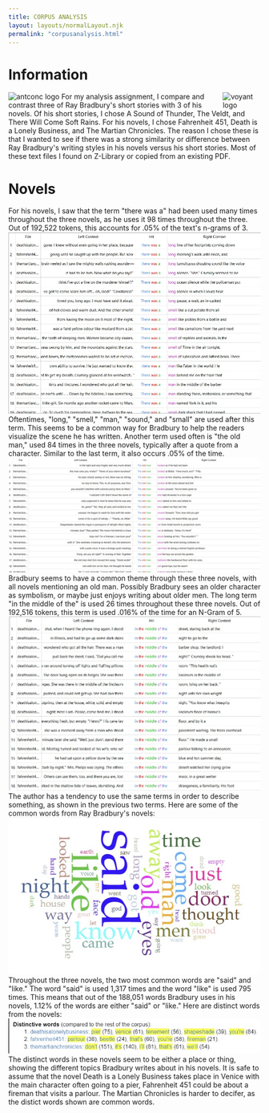 ```yaml
---
title: CORPUS ANALYSIS
layout: layouts/normalLayout.njk
permalink: "corpusanalysis.html"
---
```


<div class="body-row">
      <div class="body-column L">
<div class="corpus">
<h1>Information</h1>
<img src="https://www.laurenceanthony.net/software/pvst/icons/PVST.png" style="width:15%;border-style:none;" alt="antconc logo">
<img src="https://h5pstudio.ecampusontario.ca/sites/default/files/h5p/content/17746/images/file-602fd9532f6f7.png" style="width:15%;float:right;border-style:none;" alt="voyant logo">
For my analysis assignment, I compare and contrast three of Ray Bradbury's short stories with 3 of his novels. Of his short stories, I chose A Sound of Thunder, The Veldt, and There Will Come Soft Rains. For his novels, I chose Fahrenheit 451, Death is a Lonely Business, and The Martian Chronicles. The reason I chose these is that I wanted to see if there was a strong similarity or difference between Ray Bradbury's writing styles in his novels versus his short stories. Most of these text files I found on Z-Library or copied from an existing PDF.
</div>

<div class="corpus">
<h1>Novels</h1>
For his novels, I saw that the term "there was a" had been used many times throughout the three novels, as he uses it 98 times throughout the three. Out of 192,522 tokens, this accounts for .05% of the text's n-grams of 3.
<img src="img/therewasa.jpg" alt="there was a">
Oftentimes, "long," "smell," "man," "sound," and "small" are used after this term. This seems to be a common way for Bradbury to help the readers visualize the scene he has written.
Another term used often is "the old man," used 84 times in the three novels, typically after a quote from a character. Similar to the last term, it also occurs .05% of the time.
<img src="img/theoldman.jpg" alt="the old man">
Bradbury seems to have a common theme through these three novels, with all novels mentioning an old man. Possibly Bradbury sees an older character as symbolism, or maybe just enjoys writing about older men.
The long term "in the middle of the" is used 26 times throughout these three novels. Out of 192,516 tokens, this term is used .016% of the time for an N-Gram of 5.
<img src="img/inthemiddleofthe.jpg" alt="in the middle of the">
The author has a tendency to use the same terms in order to describe something, as shown in the previous two terms.
Here are some of the common words from Ray Bradbury's novels:
<img src="img/novelwordclustergoodnew.jpg" alt="common words">
Throughout the three novels, the two most common words are "said" and "like." The word "said" is used 1,317 times and the word "like" is used 795 times. This means that out of the 188,051 words Bradbury uses in his novels, 1.12% of the words are either "said" or "like."
Here are distinct words from the novels:
<img src="img/noveldistinctwordsnew.jpg" alt="distinct words">
The distinct words in these novels seem to be either a place or thing, showing the different topics Bradbury writes about in his novels. It is safe to assume that the novel Death is a Lonely Business takes place in Venice with the main character often going to a pier, Fahrenheit 451 could be about a fireman that visits a parlour. The Martian Chronicles is harder to decifer, as the distict words shown are common words.
</div>

</div>
<div class="body-column R">
</div>
</div>

